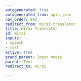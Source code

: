 ```yaml
---
autogenerated: true
autogenerated_from: apis.json
nav_order: 983
redirect_from: mirai-translator
title: Mirai Translator
id: mirai
inputs:
- speech
- text
active: true
grand_parent: Input modes
parent: Text
redirect_to: mirai

---
```


